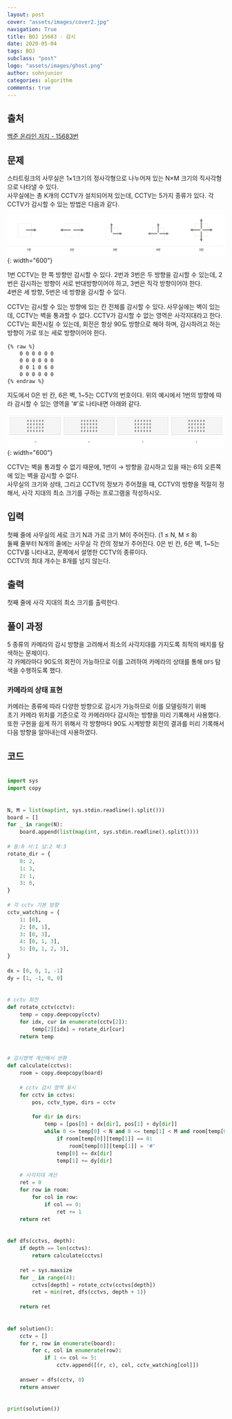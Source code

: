```yaml
---
layout: post
cover: "assets/images/cover2.jpg"
navigation: True
title: BOJ 15683 - 감시
date: 2020-05-04
tags: BOJ
subclass: "post"
logo: "assets/images/ghost.png"
author: sohnjunior
categories: algorithm
comments: true
---
```


## 출처

[백준 온라인 저지 - 15683번](https://www.acmicpc.net/problem/15683)

## 문제

스타트링크의 사무실은 1×1크기의 정사각형으로 나누어져 있는 N×M 크기의 직사각형으로 나타낼 수 있다. <br>
사무실에는 총 K개의 CCTV가 설치되어져 있는데, CCTV는 5가지 종류가 있다. 각 CCTV가 감시할 수 있는 방법은 다음과 같다.

![이미지](/assets/images/boj/boj-15683-1.png){: width="600"}

1번 CCTV는 한 쪽 방향만 감시할 수 있다. 2번과 3번은 두 방향을 감시할 수 있는데, 2번은 감시하는 방향이 서로 반대방향이어야 하고, 3번은 직각 방향이어야 한다. <br>
4번은 세 방향, 5번은 네 방향을 감시할 수 있다. <br>

CCTV는 감시할 수 있는 방향에 있는 칸 전체를 감시할 수 있다. 사무실에는 벽이 있는데, CCTV는 벽을 통과할 수 없다. CCTV가 감시할 수 없는 영역은 사각지대라고 한다. <br>
CCTV는 회전시킬 수 있는데, 회전은 항상 90도 방향으로 해야 하며, 감시하려고 하는 방향이 가로 또는 세로 방향이어야 한다. <br>

    {% raw %}
        0 0 0 0 0 0
        0 0 0 0 0 0
        0 0 1 0 6 0
        0 0 0 0 0 0
    {% endraw %}

지도에서 0은 빈 칸, 6은 벽, 1~5는 CCTV의 번호이다. 위의 예시에서 1번의 방향에 따라 감시할 수 있는 영역을 '#'로 나타내면 아래와 같다. <br>

![이미지](/assets/images/boj/boj-15683-2.png){: width="600"}

CCTV는 벽을 통과할 수 없기 때문에, 1번이 → 방향을 감시하고 있을 때는 6의 오른쪽에 있는 벽을 감시할 수 없다. <br>
사무실의 크기와 상태, 그리고 CCTV의 정보가 주어졌을 때, CCTV의 방향을 적절히 정해서, 사각 지대의 최소 크기를 구하는 프로그램을 작성하시오.

## 입력

첫째 줄에 사무실의 세로 크기 N과 가로 크기 M이 주어진다. (1 ≤ N, M ≤ 8) <br>
둘째 줄부터 N개의 줄에는 사무실 각 칸의 정보가 주어진다. 0은 빈 칸, 6은 벽, 1~5는 CCTV를 나타내고, 문제에서 설명한 CCTV의 종류이다. <br>
CCTV의 최대 개수는 8개를 넘지 않는다. <br>

## 출력

첫째 줄에 사각 지대의 최소 크기를 출력한다.

## 풀이 과정

5 종류의 카메라의 감시 방향을 고려해서 최소의 사각지대를 가지도록 최적의 배치를 탐색하는 문제이다. <br>
각 카메라마다 90도의 회전이 가능하므로 이를 고려하여 카메라의 상태를 통해 `DFS` 탐색을 수행하도록 했다. <br>

### 카메라의 상태 표현

카메라는 종류에 따라 다양한 방향으로 감시가 가능하므로 이를 모델링하기 위해 <br>
초기 카메라 위치를 기준으로 각 카메라마다 감시하는 방향을 미리 기록해서 사용했다. <br>
또한 구현을 쉽게 하기 위해서 각 방향마다 90도 시계방향 회전의 결과를 미리 기록해서 다음 방향을 알아내는데 사용하였다. <br>

## 코드

```python

import sys
import copy


N, M = list(map(int, sys.stdin.readline().split()))
board = []
for _ in range(N):
    board.append(list(map(int, sys.stdin.readline().split())))

# 동:0 서:1 남:2 북:3
rotate_dir = {
    0: 2,
    1: 3,
    2: 1,
    3: 0,
}

# 각 cctv 기본 방향
cctv_watching = {
    1: [0],
    2: [0, 1],
    3: [0, 3],
    4: [0, 1, 3],
    5: [0, 1, 2, 3],
}

dx = [0, 0, 1, -1]
dy = [1, -1, 0, 0]


# cctv 회전
def rotate_cctv(cctv):
    temp = copy.deepcopy(cctv)
    for idx, cur in enumerate(cctv[2]):
        temp[2][idx] = rotate_dir[cur]
    return temp


# 감시영역 계산해서 반환
def calculate(cctvs):
    room = copy.deepcopy(board)

    # cctv 감시 영역 표시
    for cctv in cctvs:
        pos, cctv_type, dirs = cctv

        for dir in dirs:
            temp = [pos[0] + dx[dir], pos[1] + dy[dir]]
            while 0 <= temp[0] < N and 0 <= temp[1] < M and room[temp[0]][temp[1]] != 6:
                if room[temp[0]][temp[1]] == 0:
                    room[temp[0]][temp[1]] = '#'
                temp[0] += dx[dir]
                temp[1] += dy[dir]

    # 사각지대 계산
    ret = 0
    for row in room:
        for col in row:
            if col == 0:
                ret += 1
    return ret


def dfs(cctvs, depth):
    if depth == len(cctvs):
        return calculate(cctvs)

    ret = sys.maxsize
    for _ in range(4):
        cctvs[depth] = rotate_cctv(cctvs[depth])
        ret = min(ret, dfs(cctvs, depth + 1))

    return ret


def solution():
    cctv = []
    for r, row in enumerate(board):
        for c, col in enumerate(row):
            if 1 <= col <= 5:
                cctv.append([(r, c), col, cctv_watching[col]])

    answer = dfs(cctv, 0)
    return answer


print(solution())

```
